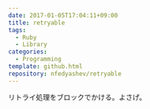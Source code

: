 ```yaml
---
date: 2017-01-05T17:04:11+09:00
title: retryable
tags:
  - Ruby
  - Library
categories:
  - Programming
template: github.html
repository: nfedyashev/retryable
---
```

リトライ処理をブロックでかける。よさげ。
